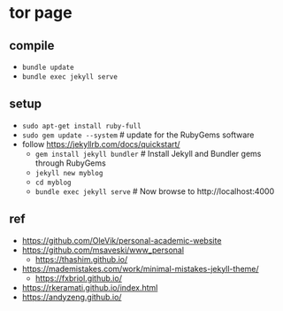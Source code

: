 # tor page

## compile
* `bundle update`
* `bundle exec jekyll serve`

## setup
* `sudo apt-get install ruby-full`
* `sudo gem update --system` # update for the RubyGems software
* follow https://jekyllrb.com/docs/quickstart/
  * `gem install jekyll bundler` # Install Jekyll and Bundler gems through RubyGems
  * `jekyll new myblog`
  * `cd myblog`
  * `bundle exec jekyll serve` # Now browse to http://localhost:4000

## ref
* https://github.com/OleVik/personal-academic-website
* https://github.com/msaveski/www_personal
  * https://thashim.github.io/
* https://mademistakes.com/work/minimal-mistakes-jekyll-theme/
  * https://fxbriol.github.io/
* https://rkeramati.github.io/index.html
* https://andyzeng.github.io/
